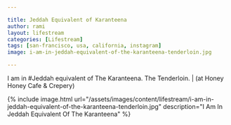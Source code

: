 ```yaml
---

title: Jeddah Equivalent of Karanteena 
author: rami
layout: lifestream 
categories: [Lifestream]
tags: [san-francisco, usa, california, instagram] 
image: i-am-in-jeddah-equivalent-of-the-karanteena-tenderloin.jpg

---
```


I am in #Jeddah equivalent of The Karanteena. The Tenderloin. | (at Honey Honey Cafe & Crepery)

{% include image.html url="/assets/images/content/lifestream/i-am-in-jeddah-equivalent-of-the-karanteena-tenderloin.jpg" description="I Am In Jeddah Equivalent Of The Karanteena" %}


